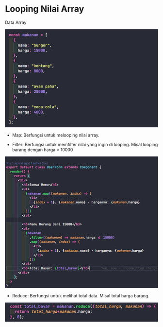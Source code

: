 # Looping Nilai Array

Data Array

![](img/map.png)

- Map: Berfungsi untuk melooping nilai array.

- Filter: Berfungsi untuk memfilter nilai yang ingin di looping. Misal looping barang dengan harga < 10000

![map](img/mapFilter.png)

- Reduce: Berfungsi untuk melihat total data. Misal total harga barang.

![reduce](img/reduce.png)